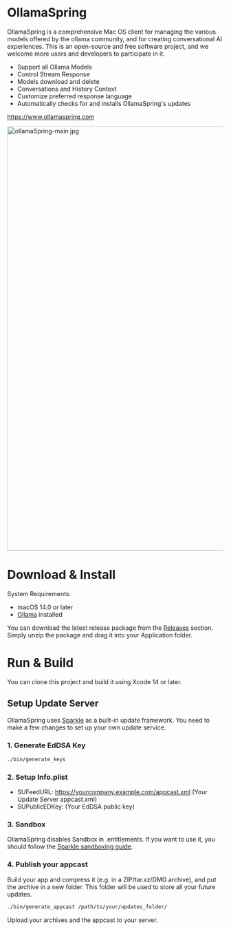 # OllamaSpring
OllamaSpring is a comprehensive Mac OS client for managing the various models offered by the ollama community, and for creating conversational AI experiences. This is an open-source and free software project, and we welcome more users and developers to participate in it.

- Support all Ollama Models
- Control Stream Response
- Models download and delete
- Conversations and History Context
- Customize preferred response language
- Automatically checks for and installs OllamaSpring's updates

https://www.ollamaspring.com

<img width="987" alt="ollamaSpring-main jpg" src="https://github.com/CrazyNeil/OllamaSpring/assets/5747549/0529c7af-9b1b-4f56-a24c-690f13369fd8">


# Download & Install

System Requirements:
- macOS 14.0 or later
- [Ollama](https://ollama.com) installed

You can download the latest release package from the [Releases](https://github.com/CrazyNeil/OllamaSpring/releases) section.
Simply unzip the package and drag it into your Application folder.

# Run & Build

You can clone this project and build it using Xcode 14 or later.

## Setup Update Server
OllamaSpring uses [Sparkle](https://sparkle-project.org) as a built-in update framework. You need to make a few changes to set up your own update service.

### 1. Generate EdDSA Key

```bash
./bin/generate_keys
```

### 2. Setup Info.plist

- SUFeedURL: https://yourcompany.example.com/appcast.xml (Your Update Server appcast.xml)
- SUPublicEDKey: (Your EdDSA public key)

### 3. Sandbox
OllamaSpring disables Sandbox in .entitlements. If you want to use it, you should follow the [Sparkle sandboxing guide](https://sparkle-project.org/documentation/sandboxing/).

### 4. Publish your appcast

Build your app and compress it (e.g. in a ZIP/tar.xz/DMG archive), and put the archive in a new folder. This folder will be used to store all your future updates.

```bash
./bin/generate_appcast /path/to/your/updates_folder/
```
Upload your archives and the appcast to your server.



